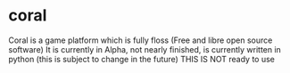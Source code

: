 # coral
Coral is a game platform which is fully floss (Free and libre open source software)
It is currently in Alpha, not nearly finished, is currently written in python (this is subject to change in the future)
THIS IS NOT ready to use
